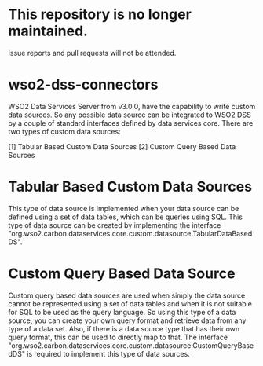 # This repository is no longer maintained.

Issue reports and pull requests will not be attended.

wso2-dss-connectors
===================

WSO2 Data Services Server from v3.0.0, have the capability to write custom data sources. So any possible data source can be integrated to WSO2 DSS by a couple of standard interfaces defined by data services core. There are two types of custom data sources:

[1] Tabular Based Custom Data Sources
[2] Custom Query Based Data Sources

Tabular Based Custom Data Sources
=================================

This type of data source is implemented when your data source can be defined using a set of data tables, which can be queries using SQL. This type of data source can be created by implementing the interface "org.wso2.carbon.dataservices.core.custom.datasource.TabularDataBasedDS".

Custom Query Based Data Source
==============================

Custom query based data sources are used when simply the data source cannot be represented using a set of data tables and when it is not suitable for SQL to be used as the query language. So using this type of a data source, you can create your own query format and retrieve data from any type of a data set. Also, if there is a data source type that has their own query format, this can be used to directly map to that. The interface "org.wso2.carbon.dataservices.core.custom.datasource.CustomQueryBasedDS" is required to implement this type of data sources.




